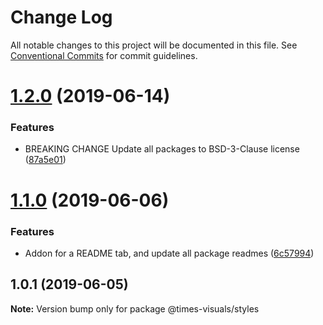 # Change Log

All notable changes to this project will be documented in this file.
See [Conventional Commits](https://conventionalcommits.org) for commit guidelines.

# [1.2.0](https://github.com/times/times-visuals/compare/@times-visuals/styles@1.1.0...@times-visuals/styles@1.2.0) (2019-06-14)


### Features

* BREAKING CHANGE Update all packages to BSD-3-Clause license ([87a5e01](https://github.com/times/times-visuals/commit/87a5e01))





# [1.1.0](https://github.com/times/times-visuals/compare/@times-visuals/styles@1.0.3...@times-visuals/styles@1.1.0) (2019-06-06)


### Features

* Addon for a README tab, and update all package readmes ([6c57994](https://github.com/times/times-visuals/commit/6c57994))





## 1.0.1 (2019-06-05)

**Note:** Version bump only for package @times-visuals/styles
